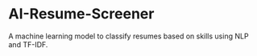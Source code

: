 # AI-Resume-Screener
A machine learning model to classify resumes based on skills using NLP and TF-IDF.

